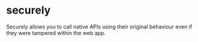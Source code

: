 # securely

Securely allows you to call native APIs using their original behaviour even if they were tampered within the web app.

